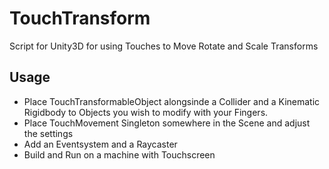 # TouchTransform
Script for Unity3D for using Touches to Move Rotate and Scale Transforms

## Usage
- Place TouchTransformableObject alongsinde a Collider and a Kinematic Rigidbody to Objects you wish to modify with your Fingers.
- Place TouchMovement Singleton somewhere in the Scene and adjust the settings
- Add an Eventsystem and a Raycaster
- Build and Run on a machine with Touchscreen